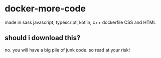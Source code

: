 # docker-more-code
made in sass javascript, typescript, kotlin, c++ dockerfile CSS and HTML
## should i download this? 
no. you will have a big pile of junk code. so read at your risk!
